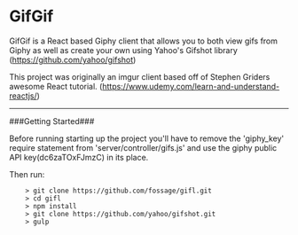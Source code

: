 GifGif
====
GifGif is a React based Giphy client that allows you to both view gifs from Giphy as well as create your own using Yahoo's Gifshot library 
(https://github.com/yahoo/gifshot) 

This project was originally an imgur client based off of Stephen Griders awesome React tutorial.
(https://www.udemy.com/learn-and-understand-reactjs/)

---

###Getting Started###

Before running starting up the project you'll have to remove the 'giphy_key' require statement from 'server/controller/gifs.js' and use the giphy public API key(dc6zaTOxFJmzC) in its place.

Then run:

```
	> git clone https://github.com/fossage/gifl.git
	> cd gifl
	> npm install
	> git clone https://github.com/yahoo/gifshot.git
	> gulp
```
